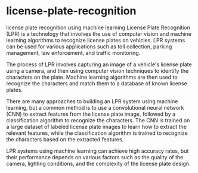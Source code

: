 # license-plate-recognition
license plate recognition using machine learning
License Plate Recognition (LPR) is a technology that involves the use of computer vision and machine learning algorithms to recognize license plates on vehicles. LPR systems can be used for various applications such as toll collection, parking management, law enforcement, and traffic monitoring.

The process of LPR involves capturing an image of a vehicle's license plate using a camera, and then using computer vision techniques to identify the characters on the plate. Machine learning algorithms are then used to recognize the characters and match them to a database of known license plates.

There are many approaches to building an LPR system using machine learning, but a common method is to use a convolutional neural network (CNN) to extract features from the license plate image, followed by a classification algorithm to recognize the characters. The CNN is trained on a large dataset of labeled license plate images to learn how to extract the relevant features, while the classification algorithm is trained to recognize the characters based on the extracted features.

LPR systems using machine learning can achieve high accuracy rates, but their performance depends on various factors such as the quality of the camera, lighting conditions, and the complexity of the license plate design.




